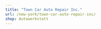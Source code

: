 ```yaml
---
title: "Town Car Auto Repair Inc."
url: /new-york/town-car-auto-repair-inc/
shop: Autowerkstatt
---
```

